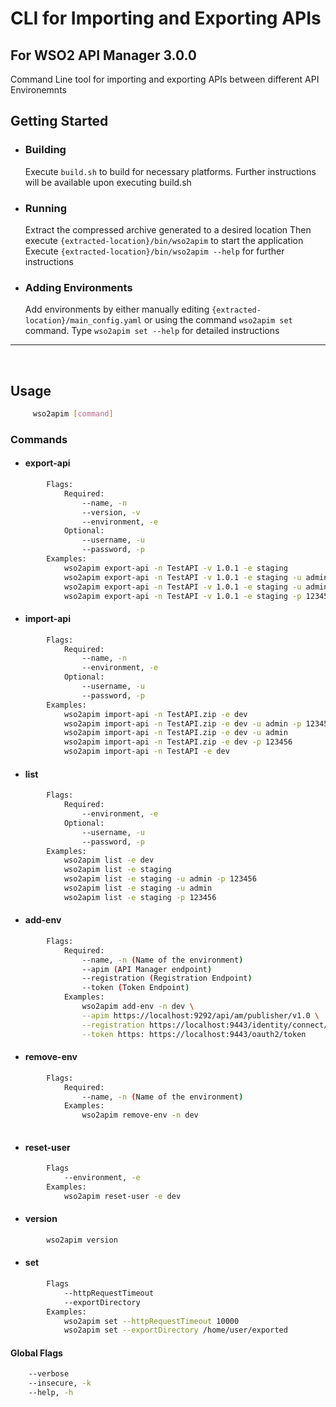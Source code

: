 # CLI for Importing and Exporting APIs
## For WSO2 API Manager 3.0.0

Command Line tool for importing and exporting APIs between different API Environemnts

## Getting Started

- ### Building
    Execute ```build.sh``` to build for necessary platforms. Further instructions will be available upon executing 
    build.sh
      
- ### Running
    Extract the compressed archive generated to a desired location
    Then execute ```{extracted-location}/bin/wso2apim``` to start the application
    Execute ```{extracted-location}/bin/wso2apim --help``` for further instructions

- ### Adding Environments
    Add environments by either manually editing ```{extracted-location}/main_config.yaml``` or using the command
    ```wso2apim set``` command.
    Type ```wso2apim set --help``` for detailed instructions

<hr/>
<br/>

## Usage 
```bash
     wso2apim [command]
```

### Commands
   * #### export-api
```bash
        Flags:
            Required:
                --name, -n
                --version, -v
                --environment, -e
            Optional:
                --username, -u
                --password, -p
        Examples:
            wso2apim export-api -n TestAPI -v 1.0.1 -e staging
            wso2apim export-api -n TestAPI -v 1.0.1 -e staging -u admin -p 123456
            wso2apim export-api -n TestAPI -v 1.0.1 -e staging -u admin
            wso2apim export-api -n TestAPI -v 1.0.1 -e staging -p 123456
```


* #### import-api
    
```bash
        Flags:
            Required:
                --name, -n
                --environment, -e
            Optional:
                --username, -u 
                --password, -p 
        Examples:
            wso2apim import-api -n TestAPI.zip -e dev
            wso2apim import-api -n TestAPI.zip -e dev -u admin -p 123456
            wso2apim import-api -n TestAPI.zip -e dev -u admin
            wso2apim import-api -n TestAPI.zip -e dev -p 123456 
            wso2apim import-api -n TestAPI -e dev
```
* #### list
```bash
        Flags:
            Required:
                --environment, -e
            Optional:
                --username, -u 
                --password, -p 
        Examples:
            wso2apim list -e dev
            wso2apim list -e staging 
            wso2apim list -e staging -u admin -p 123456
            wso2apim list -e staging -u admin
            wso2apim list -e staging -p 123456
```
* #### add-env
```bash
        Flags:
            Required:
                --name, -n (Name of the environment)
                --apim (API Manager endpoint)
                --registration (Registration Endpoint)
                --token (Token Endpoint)
            Examples:
                wso2apim add-env -n dev \
                --apim https://localhost:9292/api/am/publisher/v1.0 \
                --registration https://localhost:9443/identity/connect/register \
                --token https: https://localhost:9443/oauth2/token
```
* #### remove-env
```bash
        Flags:
            Required:
                --name, -n (Name of the environment)
            Examples:
                wso2apim remove-env -n dev
                
```

* #### reset-user
```bash
        Flags
            --environment, -e
        Examples:
            wso2apim reset-user -e dev
```
* #### version
```bash
        wso2apim version 
``` 

* #### set
```bash
        Flags
            --httpRequestTimeout
            --exportDirectory
        Examples:
            wso2apim set --httpRequestTimeout 10000
            wso2apim set --exportDirectory /home/user/exported 
```
        
#### Global Flags
```bash
    --verbose
    --insecure, -k
    --help, -h
```
